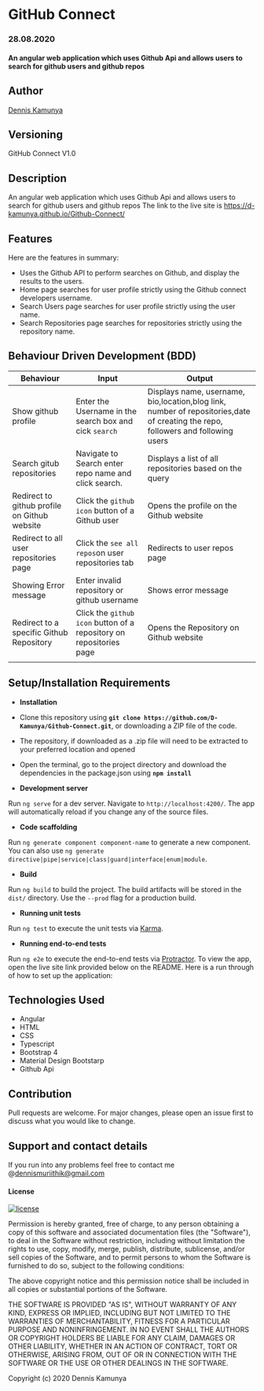# GitHub Connect
### 28.08.2020
####  An angular web application which uses Github Api and allows users to search for github users and github repos
<!-- ![alt text](src/assets/scs/app1.png)

![alt text](src/assets/scs/app3.png)

![alt text](src/assets/scs/app2.png) -->
## Author
[Dennis Kamunya](https://github.com/D-Kamunya)

## Versioning
GitHub Connect V1.0

## Description
An angular web application which uses Github Api and allows users to search for github users and github repos
The link to the live site is https://d-kamunya.github.io/Github-Connect/
## Features
Here are the features in summary:
* Uses the Github API to perform searches on Github, and display the results to the users.
* Home page searches for user profile strictly using the Github connect developers username.
* Search Users page searches for user profile strictly using the user name.
* Search Repositories page searches for repositories strictly using the repository name.


## Behaviour Driven Development (BDD)

| Behaviour | Input | Output |
| --------- | ------| ------ |
|Show github profile|Enter the Username in the search box and cick `search`|Displays name, username, bio,location,blog link, number of repositories,date of creating the repo, followers and following users|
|Search gitub repositories | Navigate to Search enter repo name and click search.|Displays a list of all repositories based on the query|
|Redirect to github profile on Github website | Click the `github icon` button of a Github user | Opens the profile on the Github website|
|Redirect to all user repositories page | Click the `see all repos`on user repositories tab | Redirects to user repos page|
|Showing Error message | Enter invalid repository or github username | Shows error message|
|Redirect to a specific Github Repository | Click the `github icon` button of a repository on repositories page | Opens the Repository on Github website |
                   |
                   

## Setup/Installation Requirements
* **Installation**

* Clone this repository using **`git clone https://github.com/D-Kamunya/Github-Connect.git`**, or downloading a ZIP file of the code.
* The repository, if downloaded as a .zip file will need to be extracted to your preferred location and opened
* Open the terminal, go to the project directory and download the dependencies in the package.json using **`npm install`**

* **Development server**

Run `ng serve` for a dev server. Navigate to `http://localhost:4200/`. The app will automatically reload if you change any of the source files.

* **Code scaffolding**

Run `ng generate component component-name` to generate a new component. You can also use `ng generate directive|pipe|service|class|guard|interface|enum|module`.

* **Build**

Run `ng build` to build the project. The build artifacts will be stored in the `dist/` directory. Use the `--prod` flag for a production build.

* **Running unit tests**

Run `ng test` to execute the unit tests via [Karma](https://karma-runner.github.io).

* **Running end-to-end tests**

Run `ng e2e` to execute the end-to-end tests via [Protractor](http://www.protractortest.org/).
To view the app, open the live site link provided below on the README.
Here is a run through of how to set up the application:

## Technologies Used
* Angular
* HTML  
* CSS
* Typescript
* Bootstrap 4
* Material Design Bootstarp
* Github Api

## Contribution
Pull requests are welcome. For major changes, please open an issue first to discuss what you would like to change.
## Support and contact details
If you run into any problems feel free to contact me @dennismuriithik@gmail.com
#### License
[![license](https://img.shields.io/github/license/DAVFoundation/captain-n3m0.svg?style=flat-square)](https://github.com/DAVFoundation/captain-n3m0/blob/master/LICENSE)

Permission is hereby granted, free of charge, to any person obtaining a copy of this software and associated documentation files (the "Software"), to deal in the Software without restriction, including without limitation the rights to use, copy, modify, merge, publish, distribute, sublicense, and/or sell copies of the Software, and to permit persons to whom the Software is furnished to do so, subject to the following conditions:

The above copyright notice and this permission notice shall be included in all copies or substantial portions of the Software.

THE SOFTWARE IS PROVIDED "AS IS", WITHOUT WARRANTY OF ANY KIND, EXPRESS OR IMPLIED, INCLUDING BUT NOT LIMITED TO THE WARRANTIES OF MERCHANTABILITY, FITNESS FOR A PARTICULAR PURPOSE AND NONINFRINGEMENT. IN NO EVENT SHALL THE AUTHORS OR COPYRIGHT HOLDERS BE LIABLE FOR ANY CLAIM, DAMAGES OR OTHER LIABILITY, WHETHER IN AN ACTION OF CONTRACT, TORT OR OTHERWISE, ARISING FROM, OUT OF OR IN CONNECTION WITH THE SOFTWARE OR THE USE OR OTHER DEALINGS IN THE SOFTWARE.

Copyright (c) 2020 Dennis Kamunya

